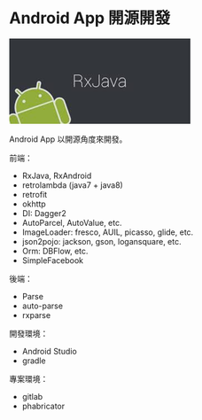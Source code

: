 # Android App 開源開發

![](cover.jpg)

Android App 以開源角度來開發。

前端：

* RxJava, RxAndroid
* retrolambda (java7 + java8)
* retrofit
* okhttp
* DI: Dagger2
* AutoParcel, AutoValue, etc.
* ImageLoader: fresco, AUIL, picasso, glide, etc.
* json2pojo: jackson, gson, logansquare, etc.
* Orm: DBFlow, etc.
* SimpleFacebook

後端：

* Parse
* auto-parse
* rxparse
 
開發環境：

* Android Studio
* gradle

專案環境：

* gitlab
* phabricator